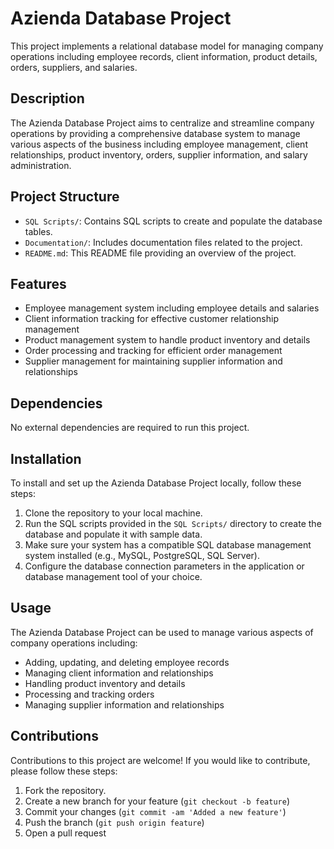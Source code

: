 # Azienda Database Project

This project implements a relational database model for managing company operations including employee records, client information, product details, orders, suppliers, and salaries.

## Description

The Azienda Database Project aims to centralize and streamline company operations by providing a comprehensive database system to manage various aspects of the business including employee management, client relationships, product inventory, orders, supplier information, and salary administration.

## Project Structure

- `SQL Scripts/`: Contains SQL scripts to create and populate the database tables.
- `Documentation/`: Includes documentation files related to the project.
- `README.md`: This README file providing an overview of the project.

## Features

- Employee management system including employee details and salaries
- Client information tracking for effective customer relationship management
- Product management system to handle product inventory and details
- Order processing and tracking for efficient order management
- Supplier management for maintaining supplier information and relationships

## Dependencies

No external dependencies are required to run this project.

## Installation

To install and set up the Azienda Database Project locally, follow these steps:
1. Clone the repository to your local machine.
2. Run the SQL scripts provided in the `SQL Scripts/` directory to create the database and populate it with sample data.
3. Make sure your system has a compatible SQL database management system installed (e.g., MySQL, PostgreSQL, SQL Server).
4. Configure the database connection parameters in the application or database management tool of your choice.

## Usage

The Azienda Database Project can be used to manage various aspects of company operations including:
- Adding, updating, and deleting employee records
- Managing client information and relationships
- Handling product inventory and details
- Processing and tracking orders
- Managing supplier information and relationships



## Contributions

Contributions to this project are welcome! If you would like to contribute, please follow these steps:
1. Fork the repository.
2. Create a new branch for your feature (`git checkout -b feature`)
3. Commit your changes (`git commit -am 'Added a new feature'`)
4. Push the branch (`git push origin feature`)
5. Open a pull request


